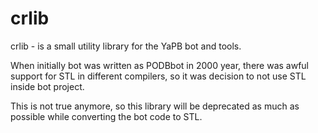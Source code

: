 # crlib

crlib - is a small utility library for the YaPB bot and tools.

When initially bot was written as PODBbot in 2000 year, there was awful support for STL in different compilers, so it was decision to not use STL inside bot project.

This is not true anymore, so this library will be deprecated as much as possible while converting the bot code to STL.
